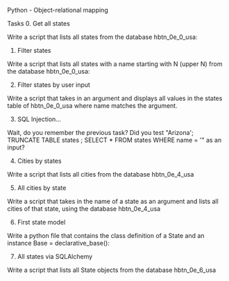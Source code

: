 Python - Object-relational mapping

Tasks
0. Get all states

Write a script that lists all states from the database hbtn_0e_0_usa:

1. Filter states

Write a script that lists all states with a name starting with N (upper N) from the database hbtn_0e_0_usa:

2. Filter states by user input

Write a script that takes in an argument and displays all values in the states table of hbtn_0e_0_usa where name matches the argument.

3. SQL Injection...

Wait, do you remember the previous task? Did you test "Arizona'; TRUNCATE TABLE states ; SELECT * FROM states WHERE name = '" as an input?

4. Cities by states

Write a script that lists all cities from the database hbtn_0e_4_usa

5. All cities by state

Write a script that takes in the name of a state as an argument and lists all cities of that state, using the database hbtn_0e_4_usa

6. First state model

Write a python file that contains the class definition of a State and an instance Base = declarative_base():

7. All states via SQLAlchemy

Write a script that lists all State objects from the database hbtn_0e_6_usa
